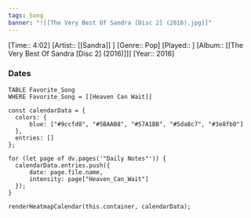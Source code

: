 ```yaml
---
tags: Song  
banner: "![[The Very Best Of Sandra [Disc 2] (2016).jpg]]"
---
```

[Time:: 4:02]
[Artist:: [[Sandra]] ]
[Genre:: Pop]
[Played:: ]
[Album:: [[The Very Best Of Sandra [Disc 2] (2016)]]]
[Year:: 2016]
### Dates
````dataview
TABLE Favorite_Song
WHERE Favorite_Song = [[Heaven Can Wait]]
````
  ```dataviewjs
const calendarData = { 
	colors: { 
		blue: ["#9ccfd8", "#5BAAB8", "#57A1BB", "#5da8c7", "#3e8fb0"] 
	}, 
	entries: [] 
}; 

for (let page of dv.pages('"Daily Notes"')) { 
	calendarData.entries.push({ 
		date: page.file.name, 
		intensity: page["Heaven_Can_Wait"]
	}); 
} 

renderHeatmapCalendar(this.container, calendarData);
```
